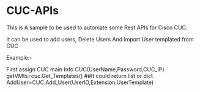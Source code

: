 # CUC-APIs

This is A sample to be used to automate some Rest APIs for Cisco CUC.

It can be used to add users, Delete Users And import User templated from CUC

Example:-

First assign CUC main Info 
CUC(UserName,Password,CUC_IP)
getVMts=cuc.Get_Templates() ##It could return list or dict
AddUser=CUC.Add_User(UserID,Extension,UserTemplate)
